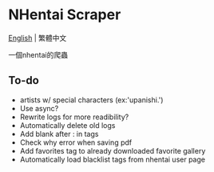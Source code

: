 # NHentai Scraper
[English](https://github.com/miminame-daisuki/nhentai-scraper/blob/main/README.md) | 繁體中文

一個nhentai的爬蟲

## To-do
- artists w/ special characters (ex:'upanishi.')
- Use async?
- Rewrite logs for more readibility?
- Automatically delete old logs
- Add blank after : in tags
- Check why error when saving pdf
- Add favorites tag to already downloaded favorite gallery
- Automatically load blacklist tags from nhentai user page
